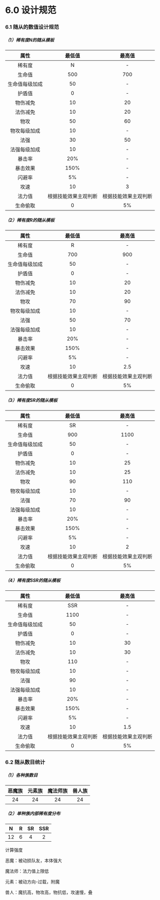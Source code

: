 # 6.0 设计规范

### 6.1 随从的数值设计规范

##### （1）稀有度N的随从模板

|      属性      |        最低值        |        最高值        |
| :------------: | :------------------: | :------------------: |
|     稀有度     |          N           |          -           |
|     生命值     |         500          |         700          |
| 生命值每级加成 |          50          |          -           |
|     护盾值     |          0           |          -           |
|    物伤减免    |          10          |          20          |
|    法伤减免    |          10          |          20          |
|      物攻      |          50          |          60          |
|  物攻每级加成  |          10          |          -           |
|      法强      |          30          |          50          |
|  法强每级加成  |          10          |          -           |
|     暴击率     |         20%          |          -           |
|    暴击效果    |         150%         |          -           |
|     闪避率     |          5%          |          -           |
|      攻速      |          10          |          3           |
|     法力值     | 根据技能效果主观判断 | 根据技能效果主观判断 |
|    生命偷取    |          0           |          5%          |

##### （2）稀有度R的随从模板

|      属性      |        最低值        |        最高值        |
| :------------: | :------------------: | :------------------: |
|     稀有度     |          R           |          -           |
|     生命值     |         700          |         900          |
| 生命值每级加成 |          50          |          -           |
|     护盾值     |          0           |          -           |
|    物伤减免    |          10          |          20          |
|    法伤减免    |          10          |          20          |
|      物攻      |          70          |          90          |
|  物攻每级加成  |          10          |          -           |
|      法强      |          50          |          70          |
|  法强每级加成  |          10          |          -           |
|     暴击率     |         20%          |          -           |
|    暴击效果    |         150%         |          -           |
|     闪避率     |          5%          |          -           |
|      攻速      |          10          |         2.5          |
|     法力值     | 根据技能效果主观判断 | 根据技能效果主观判断 |
|    生命偷取    |          0           |          5%          |

##### （3）稀有度SR的随从模板

|      属性      |        最低值        |        最高值        |
| :------------: | :------------------: | :------------------: |
|     稀有度     |          SR          |          -           |
|     生命值     |         900          |         1100         |
| 生命值每级加成 |          50          |          -           |
|     护盾值     |          0           |          -           |
|    物伤减免    |          10          |          25          |
|    法伤减免    |          10          |          25          |
|      物攻      |          90          |         110          |
|  物攻每级加成  |          10          |          -           |
|      法强      |          70          |          90          |
|  法强每级加成  |          10          |          -           |
|     暴击率     |         20%          |          -           |
|    暴击效果    |         150%         |          -           |
|     闪避率     |          5%          |          -           |
|      攻速      |          10          |          2           |
|     法力值     | 根据技能效果主观判断 | 根据技能效果主观判断 |
|    生命偷取    |          0           |          5%          |

##### （4）稀有度SSR的随从模板

|      属性      |        最低值        |        最高值        |
| :------------: | :------------------: | :------------------: |
|     稀有度     |         SSR          |          -           |
|     生命值     |         1100         |          -           |
| 生命值每级加成 |          50          |          -           |
|     护盾值     |          0           |          -           |
|    物伤减免    |          10          |          30          |
|    法伤减免    |          10          |          30          |
|      物攻      |         110          |          -           |
|  物攻每级加成  |          10          |          -           |
|      法强      |          90          |          -           |
|  法强每级加成  |          10          |          -           |
|     暴击率     |         20%          |          -           |
|    暴击效果    |         150%         |          -           |
|     闪避率     |          5%          |          -           |
|      攻速      |          10          |         1.5          |
|     法力值     | 根据技能效果主观判断 | 根据技能效果主观判断 |
|    生命偷取    |          0           |          5%          |



### 6.2 随从数目统计

##### （1）各种族数目

| 恶魔族 | 元素族 | 魔法师族 | 兽人族 |
| :----: | :----: | :------: | :----: |
|   24   |   24   |    24    |   24   |

##### （2）单种族内部稀有度分布

|  N   |  R   |  SR  | SSR  |
| :--: | :--: | :--: | :--: |
|  12  |  6   |  4   |  2   |







计算强度

恶魔：被动损队友，本体强大

魔法师：法力值上限低

元素：被动方向-过载，附魔

兽人：魔抗高，物攻高，物抗低，攻速慢，叠